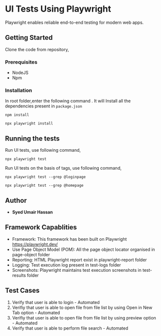 # UI Tests Using Playwright

Playwright enables reliable end-to-end testing for modern web apps.

## Getting Started

Clone the code from repository,
### Prerequisites

- NodeJS
- Npm

### Installation

In root folder,enter the following command . It will Install all the dependencies present in `package.json`

```
npm install
```

```
npx playwright install
```

## Running the tests

Run UI tests, use following command,

```
npx playwright test
```

Run UI tests on the basis of tags, use following command,

```
npx playwright test --grep @loginpage
```

```
npx playwright test --grep @homepage
```

## Author

- **Syed Umair Hassan**

## Framework Capablities

- Framework: This framework has been built on Playwright https://playwright.dev/
- Use Page Object Model (POM): All the page object locator organised in page-object folder
- Reporting: HTML Playwright report exist in playwright-report folder
- Logging: Test execution log present in test-logs folder
- Screenshots: Playwright maintains test execution screenshots in test-results folder

## Test Cases 
1. Verify that user is able to login - Automated
2. Verifiy that user is able to open file from file list by using Open in New Tab option - Automated
3. Verifiy that user is able to open file from file list by using preview option - Automated
4. Verify that user is able to perform file search - Automated
